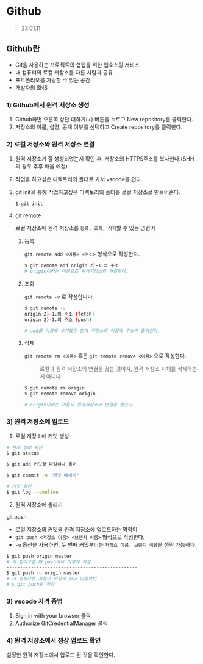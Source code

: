 # Github
>23.01.11

## Github란
- Git을 사용하는 프로젝트의 협업을 위한 웹호스팅 서비스
- 내 컴퓨터의 로컬 저장소를 다른 사람과 공유
- 포트폴리오를 자랑할 수 있는 공간
- 개발자의 SNS

### 1) Github에서 원격 저장소 생성

1. Github화면 오른쪽 상단 더하기(+) 버튼을 누르고 New repository를 클릭한다.
2. 저장소의 이름, 설명, 공개 여부를 선택하고 Create repository를 클릭한다.

### 2) 로컬 저장소와 원격 저장소 연결

1. 원격 저장소가 잘 생성되었는지 확인 후, 저장소의 HTTPS주소를 복사한다.(SHH의 경우 추후 배울 예정)

2. 작업을 하고싶은 디렉토리의 폴더로 가서 vscode를 연다.

3. git init을 통해 작업하고싶은 디렉토리의 폴더를 로컬 저장소로 만들어준다.
    
    ```bash
    $ git init
    ```

1. git remote
    
    로컬 저장소에 원격 저장소를 `등록, 조회, 삭제`할 수 있는 명령어
    
    1. 등록
        
        `git remote add <이름> <주소>` 형식으로 작성한다.
        
        ```bash
        $ git remote add origin 2)-1.의 주소
        # origin이라는 이름으로 원격저장소와 연결한다.
        ```
        
    2. 조회
        
        `git remote -v` 로 작성합니다.
        
        ```bash
        $ git remote -v
        origin 2)-1.의 주소 (fetch)
        origin 2)-1.의 주소 (push)
        
        # add를 이용해 추가했던 원격 저장소의 이름과 주소가 출력된다.
        ```
        
    3. 삭제
        
        `git remote rm <이름>` 혹은 `git remote remove <이름>` 으로 작성한다.
        
        > 로컬과 원격 저장소의 연결을 끊는 것이지, 원격 저장소 자체를 삭제하는 게 아니다.
        
        ```bash
        $ git remote rm origin
        $ git remote remove origin
        
        # origin이라는 이름의 원격저장소의 연결을 끊는다.

### 3) 원격 저장소에 업로드

1. 로컬 저장소에 커밋 생성
```bash
# 현재 상태 확인
$ git status
```

```bash
$ git add 커밋할 파일이나 폴더
```

```bash
$ git commit -m "커밋 메세지"
```

```bash
# 커밋 확인
$ git log --oneline
```

2. 원격 저장소에 올리기   

git push
- 로컬 저장소의 커밋을 원격 저장소에 업로드하는 명령어
- `git push <저장소 이름> <브랜치 이름>` 형식으로 작성한다.
- `-u` 옵션을 사용하면, 두 번째 커밋부터는 `저장소 이름, 브랜치 이름`을 생략 가능하다.

```bash
$ git push origin master
# 이 방식으론 매 push마다 이렇게 작성
------------------------------------------------
$ git push -u origin master
# 이 방식으론 처음만 이렇게 하고 다음부턴 
# $ git push로 작성
```

### 3) vscode 자격 증명

1. Sign in with your browser 클릭
2. Authorize GitCredentialManager 클릭

### 4) 원격 저장소에서 정상 업로드 확인

설정한 원격 저장소에서 업로드 된 것을 확인한다.